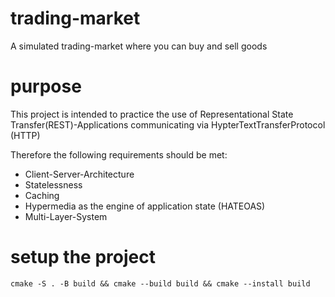 # trading-market
A simulated trading-market where you can buy and sell goods

# purpose
This project is intended to practice the use of Representational State Transfer(REST)-Applications
communicating via HypterTextTransferProtocol (HTTP)

Therefore the following requirements should be met:
* Client-Server-Architecture
* Statelessness
* Caching
* Hypermedia as the engine of application state (HATEOAS)
* Multi-Layer-System

# setup the project 

`cmake -S . -B build && cmake --build build && cmake --install build`